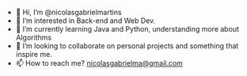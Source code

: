 - 👋 Hi, I’m @nicolasgabrielmartins
- 👀 I’m interested in Back-end and Web Dev.
- 🌱 I’m currently learning Java and Python, understanding more about Algorithms
- 💞️ I’m looking to collaborate on personal projects and something that inspire me.
- 📫 How to reach me? nicolasgabrielma@gmail.com
<!---
nicolasgabrielmartins/nicolasgabrielmartins is a ✨ special ✨ repository because its `README.md` (this file) appears on your GitHub profile.
You can click the Preview link to take a look at your changes.
--->

